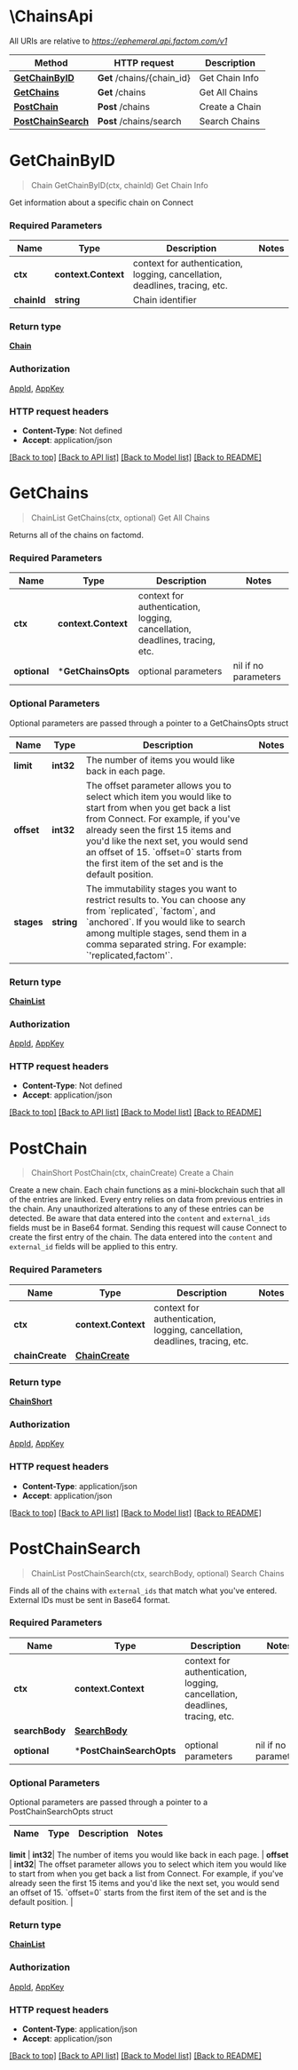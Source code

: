 # \ChainsApi

All URIs are relative to *https://ephemeral.api.factom.com/v1*

Method | HTTP request | Description
------------- | ------------- | -------------
[**GetChainByID**](ChainsApi.md#GetChainByID) | **Get** /chains/{chain_id} | Get Chain Info
[**GetChains**](ChainsApi.md#GetChains) | **Get** /chains | Get All Chains
[**PostChain**](ChainsApi.md#PostChain) | **Post** /chains | Create a Chain
[**PostChainSearch**](ChainsApi.md#PostChainSearch) | **Post** /chains/search | Search Chains


# **GetChainByID**
> Chain GetChainByID(ctx, chainId)
Get Chain Info

Get information about a specific chain on Connect

### Required Parameters

Name | Type | Description  | Notes
------------- | ------------- | ------------- | -------------
 **ctx** | **context.Context** | context for authentication, logging, cancellation, deadlines, tracing, etc.
  **chainId** | **string**| Chain identifier | 

### Return type

[**Chain**](Chain.md)

### Authorization

[AppId](../README.md#AppId), [AppKey](../README.md#AppKey)

### HTTP request headers

 - **Content-Type**: Not defined
 - **Accept**: application/json

[[Back to top]](#) [[Back to API list]](../README.md#documentation-for-api-endpoints) [[Back to Model list]](../README.md#documentation-for-models) [[Back to README]](../README.md)

# **GetChains**
> ChainList GetChains(ctx, optional)
Get All Chains

Returns all of the chains on factomd.

### Required Parameters

Name | Type | Description  | Notes
------------- | ------------- | ------------- | -------------
 **ctx** | **context.Context** | context for authentication, logging, cancellation, deadlines, tracing, etc.
 **optional** | ***GetChainsOpts** | optional parameters | nil if no parameters

### Optional Parameters
Optional parameters are passed through a pointer to a GetChainsOpts struct

Name | Type | Description  | Notes
------------- | ------------- | ------------- | -------------
 **limit** | **int32**| The number of items you would like back in each page. | 
 **offset** | **int32**| The offset parameter allows you to select which item you would like to start from when you get back a list from Connect. For example, if you&#39;ve already seen the first 15 items and you&#39;d like the next set, you would send an offset of 15. &#x60;offset&#x3D;0&#x60; starts from the first item of the set and is the default position. | 
 **stages** | **string**| The immutability stages you want to restrict results to. You can choose any from &#x60;replicated&#x60;, &#x60;factom&#x60;, and &#x60;anchored&#x60;. If you would like to search among multiple stages, send them in a comma separated string. For example: &#x60;&#39;replicated,factom&#39;&#x60;. | 

### Return type

[**ChainList**](ChainList.md)

### Authorization

[AppId](../README.md#AppId), [AppKey](../README.md#AppKey)

### HTTP request headers

 - **Content-Type**: Not defined
 - **Accept**: application/json

[[Back to top]](#) [[Back to API list]](../README.md#documentation-for-api-endpoints) [[Back to Model list]](../README.md#documentation-for-models) [[Back to README]](../README.md)

# **PostChain**
> ChainShort PostChain(ctx, chainCreate)
Create a Chain

Create a new chain. Each chain functions as a mini-blockchain such that all of the entries are linked. Every entry relies on data from previous entries in the chain. Any unauthorized alterations to any of these entries can be detected. Be aware that data entered into the `content` and `external_ids` fields must be in Base64 format. Sending this request will cause Connect to create the first entry of the chain. The data entered into the `content` and `external_id` fields will be applied to this entry.

### Required Parameters

Name | Type | Description  | Notes
------------- | ------------- | ------------- | -------------
 **ctx** | **context.Context** | context for authentication, logging, cancellation, deadlines, tracing, etc.
  **chainCreate** | [**ChainCreate**](ChainCreate.md)|  | 

### Return type

[**ChainShort**](ChainShort.md)

### Authorization

[AppId](../README.md#AppId), [AppKey](../README.md#AppKey)

### HTTP request headers

 - **Content-Type**: application/json
 - **Accept**: application/json

[[Back to top]](#) [[Back to API list]](../README.md#documentation-for-api-endpoints) [[Back to Model list]](../README.md#documentation-for-models) [[Back to README]](../README.md)

# **PostChainSearch**
> ChainList PostChainSearch(ctx, searchBody, optional)
Search Chains

Finds all of the chains with `external_ids` that match what you've entered. External IDs must be sent in Base64 format.

### Required Parameters

Name | Type | Description  | Notes
------------- | ------------- | ------------- | -------------
 **ctx** | **context.Context** | context for authentication, logging, cancellation, deadlines, tracing, etc.
  **searchBody** | [**SearchBody**](SearchBody.md)|  | 
 **optional** | ***PostChainSearchOpts** | optional parameters | nil if no parameters

### Optional Parameters
Optional parameters are passed through a pointer to a PostChainSearchOpts struct

Name | Type | Description  | Notes
------------- | ------------- | ------------- | -------------

 **limit** | **int32**| The number of items you would like back in each page. | 
 **offset** | **int32**| The offset parameter allows you to select which item you would like to start from when you get back a list from Connect. For example, if you&#39;ve already seen the first 15 items and you&#39;d like the next set, you would send an offset of 15. &#x60;offset&#x3D;0&#x60; starts from the first item of the set and is the default position. | 

### Return type

[**ChainList**](ChainList.md)

### Authorization

[AppId](../README.md#AppId), [AppKey](../README.md#AppKey)

### HTTP request headers

 - **Content-Type**: application/json
 - **Accept**: application/json

[[Back to top]](#) [[Back to API list]](../README.md#documentation-for-api-endpoints) [[Back to Model list]](../README.md#documentation-for-models) [[Back to README]](../README.md)

